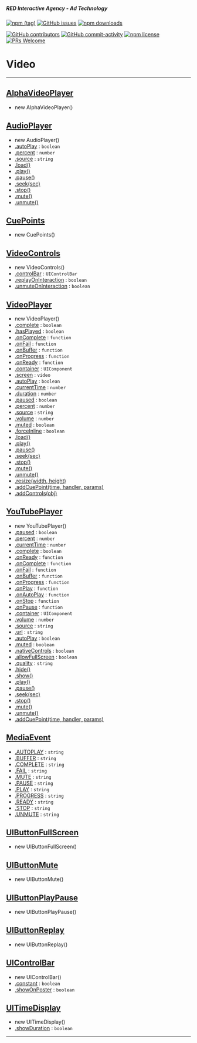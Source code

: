 ##### RED Interactive Agency - Ad Technology

[![npm (tag)](https://img.shields.io/npm/v/@ff0000-ad-tech%2Fad-video.svg?style=flat-square)](https://www.npmjs.com/package/@ff0000-ad-tech%2Fad-video)
[![GitHub issues](https://img.shields.io/github/issues/ff0000-ad-tech/ad-video.svg?style=flat-square)](https://github.com/ff0000-ad-tech/ad-video)
[![npm downloads](https://img.shields.io/npm/dm/@ff0000-ad-tech%2Fad-video.svg?style=flat-square)](https://www.npmjs.com/package/@ff0000-ad-tech%2Fad-video)

[![GitHub contributors](https://img.shields.io/github/contributors/ff0000-ad-tech/ad-video.svg?style=flat-square)](https://github.com/ff0000-ad-tech/ad-video/graphs/contributors/)
[![GitHub commit-activity](https://img.shields.io/github/commit-activity/y/ff0000-ad-tech/ad-video.svg?style=flat-square)](https://github.com/ff0000-ad-tech/ad-video/commits/master)
[![npm license](https://img.shields.io/npm/l/@ff0000-ad-tech%2Fad-video.svg?style=flat-square)](https://github.com/ff0000-ad-tech/ad-video/blob/master/LICENSE)
[![PRs Welcome](https://img.shields.io/badge/PRs-welcome-brightgreen.svg?style=flat-square)](http://makeapullrequest.com)

# Video

* * *

## <a name="AlphaVideoPlayer" href="./docs/AlphaVideoPlayer.md">AlphaVideoPlayer</a>
* new AlphaVideoPlayer()
## <a name="AudioPlayer" href="./docs/AudioPlayer.md">AudioPlayer</a>
* new AudioPlayer()
* <a href="./docs/AudioPlayer.md#AudioPlayer.autoPlay">.autoPlay</a> : <code>boolean</code>
* <a href="./docs/AudioPlayer.md#AudioPlayer.percent">.percent</a> : <code>number</code>
* <a href="./docs/AudioPlayer.md#AudioPlayer.source">.source</a> : <code>string</code>
* <a href="./docs/AudioPlayer.md#AudioPlayer.load">.load()</a>
* <a href="./docs/AudioPlayer.md#AudioPlayer.play">.play()</a>
* <a href="./docs/AudioPlayer.md#AudioPlayer.pause">.pause()</a>
* <a href="./docs/AudioPlayer.md#AudioPlayer.seek">.seek(sec)</a>
* <a href="./docs/AudioPlayer.md#AudioPlayer.stop">.stop()</a>
* <a href="./docs/AudioPlayer.md#AudioPlayer.mute">.mute()</a>
* <a href="./docs/AudioPlayer.md#AudioPlayer.unmute">.unmute()</a>
## <a name="CuePoints" href="./docs/CuePoints.md">CuePoints</a>
* new CuePoints()
## <a name="VideoControls" href="./docs/VideoControls.md">VideoControls</a>
* new VideoControls()
* <a href="./docs/VideoControls.md#VideoControls.controlBar">.controlBar</a> : <code>UIControlBar</code>
* <a href="./docs/VideoControls.md#VideoControls.replayOnInteraction">.replayOnInteraction</a> : <code>boolean</code>
* <a href="./docs/VideoControls.md#VideoControls.unmuteOnInteraction">.unmuteOnInteraction</a> : <code>boolean</code>
## <a name="VideoPlayer" href="./docs/VideoPlayer.md">VideoPlayer</a>
* new VideoPlayer()
* <a href="./docs/VideoPlayer.md#VideoPlayer.complete">.complete</a> : <code>boolean</code>
* <a href="./docs/VideoPlayer.md#VideoPlayer.hasPlayed">.hasPlayed</a> : <code>boolean</code>
* <a href="./docs/VideoPlayer.md#VideoPlayer.onComplete">.onComplete</a> : <code>function</code>
* <a href="./docs/VideoPlayer.md#VideoPlayer.onFail">.onFail</a> : <code>function</code>
* <a href="./docs/VideoPlayer.md#VideoPlayer.onBuffer">.onBuffer</a> : <code>function</code>
* <a href="./docs/VideoPlayer.md#VideoPlayer.onProgress">.onProgress</a> : <code>function</code>
* <a href="./docs/VideoPlayer.md#VideoPlayer.onReady">.onReady</a> : <code>function</code>
* <a href="./docs/VideoPlayer.md#VideoPlayer.container">.container</a> : <code>UIComponent</code>
* <a href="./docs/VideoPlayer.md#VideoPlayer.screen">.screen</a> : <code>video</code>
* <a href="./docs/VideoPlayer.md#VideoPlayer.autoPlay">.autoPlay</a> : <code>boolean</code>
* <a href="./docs/VideoPlayer.md#VideoPlayer.currentTime">.currentTime</a> : <code>number</code>
* <a href="./docs/VideoPlayer.md#VideoPlayer.duration">.duration</a> : <code>number</code>
* <a href="./docs/VideoPlayer.md#VideoPlayer.paused">.paused</a> : <code>boolean</code>
* <a href="./docs/VideoPlayer.md#VideoPlayer.percent">.percent</a> : <code>number</code>
* <a href="./docs/VideoPlayer.md#VideoPlayer.source">.source</a> : <code>string</code>
* <a href="./docs/VideoPlayer.md#VideoPlayer.volume">.volume</a> : <code>number</code>
* <a href="./docs/VideoPlayer.md#VideoPlayer.muted">.muted</a> : <code>boolean</code>
* <a href="./docs/VideoPlayer.md#VideoPlayer.forceInline">.forceInline</a> : <code>boolean</code>
* <a href="./docs/VideoPlayer.md#VideoPlayer.load">.load()</a>
* <a href="./docs/VideoPlayer.md#VideoPlayer.play">.play()</a>
* <a href="./docs/VideoPlayer.md#VideoPlayer.pause">.pause()</a>
* <a href="./docs/VideoPlayer.md#VideoPlayer.seek">.seek(sec)</a>
* <a href="./docs/VideoPlayer.md#VideoPlayer.stop">.stop()</a>
* <a href="./docs/VideoPlayer.md#VideoPlayer.mute">.mute()</a>
* <a href="./docs/VideoPlayer.md#VideoPlayer.unmute">.unmute()</a>
* <a href="./docs/VideoPlayer.md#VideoPlayer.resize">.resize(width, height)</a>
* <a href="./docs/VideoPlayer.md#VideoPlayer.addCuePoint">.addCuePoint(time, handler, params)</a>
* <a href="./docs/VideoPlayer.md#VideoPlayer.addControls">.addControls(obj)</a>
## <a name="YouTubePlayer" href="./docs/YouTubePlayer.md">YouTubePlayer</a>
* new YouTubePlayer()
* <a href="./docs/YouTubePlayer.md#YouTubePlayer.paused">.paused</a> : <code>boolean</code>
* <a href="./docs/YouTubePlayer.md#YouTubePlayer.percent">.percent</a> : <code>number</code>
* <a href="./docs/YouTubePlayer.md#YouTubePlayer.currentTime">.currentTime</a> : <code>number</code>
* <a href="./docs/YouTubePlayer.md#YouTubePlayer.complete">.complete</a> : <code>boolean</code>
* <a href="./docs/YouTubePlayer.md#YouTubePlayer.onReady">.onReady</a> : <code>function</code>
* <a href="./docs/YouTubePlayer.md#YouTubePlayer.onComplete">.onComplete</a> : <code>function</code>
* <a href="./docs/YouTubePlayer.md#YouTubePlayer.onFail">.onFail</a> : <code>function</code>
* <a href="./docs/YouTubePlayer.md#YouTubePlayer.onBuffer">.onBuffer</a> : <code>function</code>
* <a href="./docs/YouTubePlayer.md#YouTubePlayer.onProgress">.onProgress</a> : <code>function</code>
* <a href="./docs/YouTubePlayer.md#YouTubePlayer.onPlay">.onPlay</a> : <code>function</code>
* <a href="./docs/YouTubePlayer.md#YouTubePlayer.onAutoPlay">.onAutoPlay</a> : <code>function</code>
* <a href="./docs/YouTubePlayer.md#YouTubePlayer.onStop">.onStop</a> : <code>function</code>
* <a href="./docs/YouTubePlayer.md#YouTubePlayer.onPause">.onPause</a> : <code>function</code>
* <a href="./docs/YouTubePlayer.md#YouTubePlayer.container">.container</a> : <code>UIComponent</code>
* <a href="./docs/YouTubePlayer.md#YouTubePlayer.volume">.volume</a> : <code>number</code>
* <a href="./docs/YouTubePlayer.md#YouTubePlayer.source">.source</a> : <code>string</code>
* <a href="./docs/YouTubePlayer.md#YouTubePlayer.url">.url</a> : <code>string</code>
* <a href="./docs/YouTubePlayer.md#YouTubePlayer.autoPlay">.autoPlay</a> : <code>boolean</code>
* <a href="./docs/YouTubePlayer.md#YouTubePlayer.muted">.muted</a> : <code>boolean</code>
* <a href="./docs/YouTubePlayer.md#YouTubePlayer.nativeControls">.nativeControls</a> : <code>boolean</code>
* <a href="./docs/YouTubePlayer.md#YouTubePlayer.allowFullScreen">.allowFullScreen</a> : <code>boolean</code>
* <a href="./docs/YouTubePlayer.md#YouTubePlayer.quality">.quality</a> : <code>string</code>
* <a href="./docs/YouTubePlayer.md#YouTubePlayer.hide">.hide()</a>
* <a href="./docs/YouTubePlayer.md#YouTubePlayer.show">.show()</a>
* <a href="./docs/YouTubePlayer.md#YouTubePlayer.play">.play()</a>
* <a href="./docs/YouTubePlayer.md#YouTubePlayer.pause">.pause()</a>
* <a href="./docs/YouTubePlayer.md#YouTubePlayer.seek">.seek(sec)</a>
* <a href="./docs/YouTubePlayer.md#YouTubePlayer.stop">.stop()</a>
* <a href="./docs/YouTubePlayer.md#YouTubePlayer.mute">.mute()</a>
* <a href="./docs/YouTubePlayer.md#YouTubePlayer.unmute">.unmute()</a>
* <a href="./docs/YouTubePlayer.md#YouTubePlayer.addCuePoint">.addCuePoint(time, handler, params)</a>
## <a name="MediaEvent" href="./docs/MediaEvent.md">MediaEvent</a>
* <a href="./docs/MediaEvent.md#MediaEvent.AUTOPLAY">.AUTOPLAY</a> : <code>string</code>
* <a href="./docs/MediaEvent.md#MediaEvent.BUFFER">.BUFFER</a> : <code>string</code>
* <a href="./docs/MediaEvent.md#MediaEvent.COMPLETE">.COMPLETE</a> : <code>string</code>
* <a href="./docs/MediaEvent.md#MediaEvent.FAIL">.FAIL</a> : <code>string</code>
* <a href="./docs/MediaEvent.md#MediaEvent.MUTE">.MUTE</a> : <code>string</code>
* <a href="./docs/MediaEvent.md#MediaEvent.PAUSE">.PAUSE</a> : <code>string</code>
* <a href="./docs/MediaEvent.md#MediaEvent.PLAY">.PLAY</a> : <code>string</code>
* <a href="./docs/MediaEvent.md#MediaEvent.PROGRESS">.PROGRESS</a> : <code>string</code>
* <a href="./docs/MediaEvent.md#MediaEvent.READY">.READY</a> : <code>string</code>
* <a href="./docs/MediaEvent.md#MediaEvent.STOP">.STOP</a> : <code>string</code>
* <a href="./docs/MediaEvent.md#MediaEvent.UNMUTE">.UNMUTE</a> : <code>string</code>
## <a name="UIButtonFullScreen" href="./docs/UIButtonFullScreen.md">UIButtonFullScreen</a>
* new UIButtonFullScreen()
## <a name="UIButtonMute" href="./docs/UIButtonMute.md">UIButtonMute</a>
* new UIButtonMute()
## <a name="UIButtonPlayPause" href="./docs/UIButtonPlayPause.md">UIButtonPlayPause</a>
* new UIButtonPlayPause()
## <a name="UIButtonReplay" href="./docs/UIButtonReplay.md">UIButtonReplay</a>
* new UIButtonReplay()
## <a name="UIControlBar" href="./docs/UIControlBar.md">UIControlBar</a>
* new UIControlBar()
* <a href="./docs/UIControlBar.md#UIControlBar.constant">.constant</a> : <code>boolean</code>
* <a href="./docs/UIControlBar.md#UIControlBar.showOnPoster">.showOnPoster</a> : <code>boolean</code>
## <a name="UITimeDisplay" href="./docs/UITimeDisplay.md">UITimeDisplay</a>
* new UITimeDisplay()
* <a href="./docs/UITimeDisplay.md#UITimeDisplay.showDuration">.showDuration</a> : <code>boolean</code>

* * *